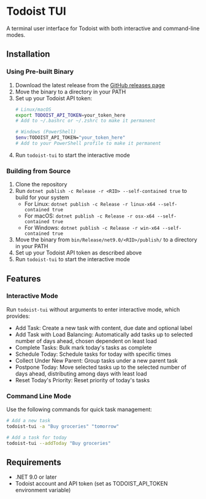 # Todoist TUI

A terminal user interface for Todoist with both interactive and command-line modes.

## Installation

### Using Pre-built Binary

1. Download the latest release from the [GitHub releases page](https://github.com/yourusername/todoist-tui/releases)
2. Move the binary to a directory in your PATH
3. Set up your Todoist API token:
   ```bash
   # Linux/macOS
   export TODOIST_API_TOKEN=your_token_here
   # Add to ~/.bashrc or ~/.zshrc to make it permanent
   
   # Windows (PowerShell)
   $env:TODOIST_API_TOKEN="your_token_here"
   # Add to your PowerShell profile to make it permanent
   ```
4. Run `todoist-tui` to start the interactive mode

### Building from Source

1. Clone the repository
2. Run `dotnet publish -c Release -r <RID> --self-contained true` to build for your system
   - For Linux: `dotnet publish -c Release -r linux-x64 --self-contained true`
   - For macOS: `dotnet publish -c Release -r osx-x64 --self-contained true`
   - For Windows: `dotnet publish -c Release -r win-x64 --self-contained true`
3. Move the binary from `bin/Release/net9.0/<RID>/publish/` to a directory in your PATH
4. Set up your Todoist API token as described above
5. Run `todoist-tui` to start the interactive mode

## Features

### Interactive Mode

Run `todoist-tui` without arguments to enter interactive mode, which provides:

- Add Task: Create a new task with content, due date and optional label
- Add Task with Load Balancing: Automatically add tasks up to selected number of days ahead, chosen dependent on least load
- Complete Tasks: Bulk mark today's tasks as complete
- Schedule Today: Schedule tasks for today with specific times
- Collect Under New Parent: Group tasks under a new parent task
- Postpone Today: Move selected tasks up to the selected number of days ahead, distributing among days with least load
- Reset Today's Priority: Reset priority of today's tasks

### Command Line Mode

Use the following commands for quick task management:

```bash
# Add a new task
todoist-tui -a "Buy groceries" "tomorrow"

# Add a task for today
todoist-tui --addToday "Buy groceries"
```

## Requirements

- .NET 9.0 or later
- Todoist account and API token (set as TODOIST_API_TOKEN environment variable) 